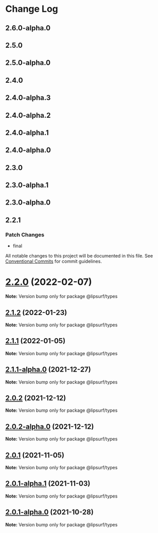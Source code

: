 # Change Log

## 2.6.0-alpha.0

## 2.5.0

## 2.5.0-alpha.0

## 2.4.0

## 2.4.0-alpha.3

## 2.4.0-alpha.2

## 2.4.0-alpha.1

## 2.4.0-alpha.0

## 2.3.0

## 2.3.0-alpha.1

## 2.3.0-alpha.0

## 2.2.1

### Patch Changes

- final

All notable changes to this project will be documented in this file.
See [Conventional Commits](https://conventionalcommits.org) for commit guidelines.

# [2.2.0](https://github.com/lipsurf/types/compare/@lipsurf/types@2.2.0-alpha.0...@lipsurf/types@2.2.0) (2022-02-07)

**Note:** Version bump only for package @lipsurf/types

## [2.1.2](https://github.com/lipsurf/types/compare/@lipsurf/types@2.1.2-alpha.0...@lipsurf/types@2.1.2) (2022-01-23)

**Note:** Version bump only for package @lipsurf/types

## [2.1.1](https://github.com/lipsurf/types/compare/@lipsurf/types@2.1.1-alpha.0...@lipsurf/types@2.1.1) (2022-01-05)

**Note:** Version bump only for package @lipsurf/types

## [2.1.1-alpha.0](https://github.com/lipsurf/types/compare/@lipsurf/types@2.0.2...@lipsurf/types@2.1.1-alpha.0) (2021-12-27)

**Note:** Version bump only for package @lipsurf/types

## [2.0.2](https://github.com/lipsurf/types/compare/@lipsurf/types@2.0.2-alpha.0...@lipsurf/types@2.0.2) (2021-12-12)

**Note:** Version bump only for package @lipsurf/types

## [2.0.2-alpha.0](https://github.com/lipsurf/types/compare/@lipsurf/types@2.0.1...@lipsurf/types@2.0.2-alpha.0) (2021-12-12)

**Note:** Version bump only for package @lipsurf/types

## [2.0.1](https://github.com/lipsurf/types/compare/@lipsurf/types@2.0.1-alpha.1...@lipsurf/types@2.0.1) (2021-11-05)

**Note:** Version bump only for package @lipsurf/types

## [2.0.1-alpha.1](https://github.com/lipsurf/types/compare/@lipsurf/types@2.0.1-alpha.0...@lipsurf/types@2.0.1-alpha.1) (2021-11-03)

**Note:** Version bump only for package @lipsurf/types

## [2.0.1-alpha.0](https://github.com/lipsurf/types/compare/@lipsurf/types@2.0.0...@lipsurf/types@2.0.1-alpha.0) (2021-10-28)

**Note:** Version bump only for package @lipsurf/types

